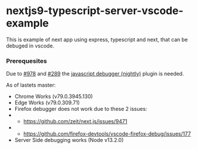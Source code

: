 # nextjs9-typescript-server-vscode-example

This is example of next app using express, typescript and next, that can be debuged in vscode.

### Prerequesites

Due to [#978](https://github.com/microsoft/vscode-chrome-debug/issues/978) and [#289](https://github.com/microsoft/vscode-js-debug/issues/289) the [javascript debugger (nightly)](https://marketplace.visualstudio.com/items?itemName=ms-vscode.js-debug-nightly) plugin is needed.

As of lastets master:

- Chrome Works (v79.0.3945.130)
- Edge Works (v79.0.309.71)
- Firefox debugger does not work due to these 2 issues:
- - https://github.com/zeit/next.js/issues/9471
- - https://github.com/firefox-devtools/vscode-firefox-debug/issues/177
- Server Side debugging works (Node v13.2.0)
